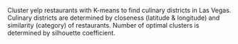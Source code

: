 Cluster yelp restaurants with K-means to find culinary districts in Las Vegas. Culinary districts are determined by closeness (latitude & longitude) and similarity (category) of restaurants. Number of optimal clusters is determined by silhouette coefficient.
